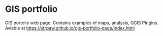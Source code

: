 # GIS portfolio

GIS portolio web page. Contains examples of maps, analysis, QGIS Plugins.  
Aviable at https://strpaw.github.io/gis-portfolio-page/index.html

